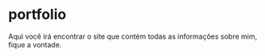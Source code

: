 # portfolio
 Aqui você irá encontrar o site que contém todas as informações sobre mim, fique a vontade.
